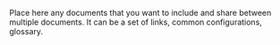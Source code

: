 Place here any documents that you want to include and share between multiple documents. It can be a set of links, common configurations, glossary.  